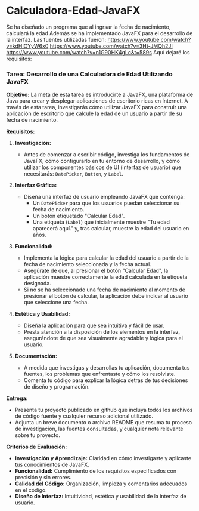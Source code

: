 # Calculadora-Edad-JavaFX
Se ha diseñado un programa que al ingrsar la fecha de nacimiento, calculará la edad
Además se ha implementado JavaFX para el desarrollo de la interfaz.
Las fuentes utilizadas fueron:
https://www.youtube.com/watch?v=kdHIOYyW6x0
https://www.youtube.com/watch?v=3Ht-JMQh2JI
https://www.youtube.com/watch?v=n1G90HK4gLc&t=589s
Aquí dejaré los requisitos:

### Tarea: Desarrollo de una Calculadora de Edad Utilizando JavaFX

**Objetivo:** La meta de esta tarea es introducirte a JavaFX, una plataforma de Java para crear y desplegar aplicaciones de escritorio ricas en Internet. A través de esta tarea, investigarás cómo utilizar JavaFX para construir una aplicación de escritorio que calcule la edad de un usuario a partir de su fecha de nacimiento.

**Requisitos:**

1. **Investigación:**
   - Antes de comenzar a escribir código, investiga los fundamentos de JavaFX, cómo configurarlo en tu entorno de desarrollo, y cómo utilizar los componentes básicos de UI (interfaz de usuario) que necesitarás: `DatePicker`, `Button`, y `Label`.

2. **Interfaz Gráfica:**
   - Diseña una interfaz de usuario empleando JavaFX que contenga:
     - Un `DatePicker` para que los usuarios puedan seleccionar su fecha de nacimiento.
     - Un botón etiquetado "Calcular Edad".
     - Una etiqueta (`Label`) que inicialmente muestre "Tu edad aparecerá aquí." y, tras calcular, muestre la edad del usuario en años.

3. **Funcionalidad:**
   - Implementa la lógica para calcular la edad del usuario a partir de la fecha de nacimiento seleccionada y la fecha actual.
   - Asegúrate de que, al presionar el botón "Calcular Edad", la aplicación muestre correctamente la edad calculada en la etiqueta designada.
   - Si no se ha seleccionado una fecha de nacimiento al momento de presionar el botón de calcular, la aplicación debe indicar al usuario que seleccione una fecha.

4. **Estética y Usabilidad:**
   - Diseña la aplicación para que sea intuitiva y fácil de usar.
   - Presta atención a la disposición de los elementos en la interfaz, asegurándote de que sea visualmente agradable y lógica para el usuario.

5. **Documentación:**
   - A medida que investigas y desarrollas tu aplicación, documenta tus fuentes, los problemas que enfrentaste y cómo los resolviste.
   - Comenta tu código para explicar la lógica detrás de tus decisiones de diseño y programación.

**Entrega:**
- Presenta tu proyecto publicado en github que incluya todos los archivos de código fuente y cualquier recurso adicional utilizado.
- Adjunta un breve documento o archivo README que resuma tu proceso de investigación, las fuentes consultadas, y cualquier nota relevante sobre tu proyecto.

**Criterios de Evaluación:**
- **Investigación y Aprendizaje:** Claridad en cómo investigaste y aplicaste tus conocimientos de JavaFX.
- **Funcionalidad:** Cumplimiento de los requisitos especificados con precisión y sin errores.
- **Calidad del Código:** Organización, limpieza y comentarios adecuados en el código.
- **Diseño de Interfaz:** Intuitividad, estética y usabilidad de la interfaz de usuario.


